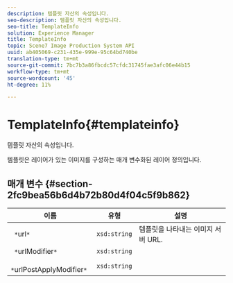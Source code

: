 ```yaml
---
description: 템플릿 자산의 속성입니다.
seo-description: 템플릿 자산의 속성입니다.
seo-title: TemplateInfo
solution: Experience Manager
title: TemplateInfo
topic: Scene7 Image Production System API
uuid: ab405069-c231-435e-999e-95c64bd740be
translation-type: tm+mt
source-git-commit: 7bc7b3a86fbcdc57cfdc31745fae3afc06e44b15
workflow-type: tm+mt
source-wordcount: '45'
ht-degree: 11%

---
```



# TemplateInfo{#templateinfo}

템플릿 자산의 속성입니다.

템플릿은 레이어가 있는 이미지를 구성하는 매개 변수화된 레이어 정의입니다.

## 매개 변수 {#section-2fc9bea56b6d4b72b80d4f04c5f9b862}

| 이름 | 유형 | 설명 |
|---|---|---|
| ` *`url`*` | `xsd:string` | 템플릿을 나타내는 이미지 서버 URL. |
| ` *`urlModifier`*` | `xsd:string` |  |
| ` *`urlPostApplyModifier`*` | `xsd:string` |  |

